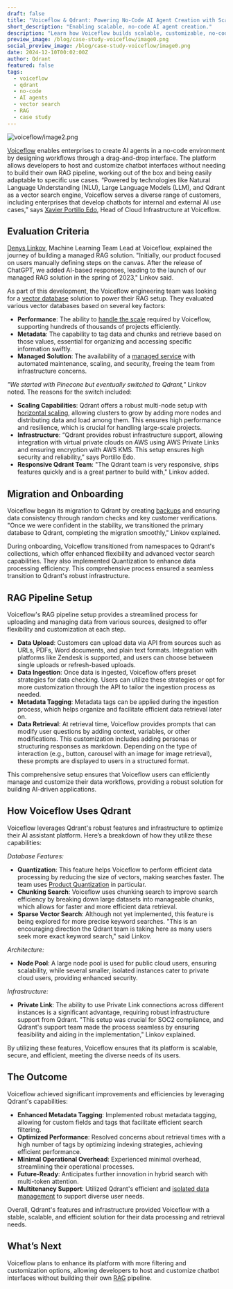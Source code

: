 ```yaml
---
draft: false
title: "Voiceflow & Qdrant: Powering No-Code AI Agent Creation with Scalable Vector Search"
short_description: "Enabling scalable, no-code AI agent creation."
description: "Learn how Voiceflow builds scalable, customizable, no-code AI agent solutions for enterprises."
preview_image: /blog/case-study-voiceflow/image0.png
social_preview_image: /blog/case-study-voiceflow/image0.png
date: 2024-12-10T00:02:00Z
author: Qdrant
featured: false
tags:
  - voiceflow
  - qdrant
  - no-code
  - AI agents
  - vector search
  - RAG
  - case study
---
```

![voiceflow/image2.png](/blog/case-study-voiceflow/image1.png)

[Voiceflow](https://www.voiceflow.com/) enables enterprises to create AI agents in a no-code environment by designing workflows through a drag-and-drop interface. The platform allows developers to host and customize chatbot interfaces without needing to build their own RAG pipeline, working out of the box and being easily adaptable to specific use cases. “Powered by technologies like Natural Language Understanding (NLU), Large Language Models (LLM), and Qdrant as a vector search engine, Voiceflow serves a diverse range of customers, including enterprises that develop chatbots for internal and external AI use cases,” says [Xavier Portillo Edo](https://www.linkedin.com/in/xavierportillaedo/), Head of Cloud Infrastructure at Voiceflow.

## Evaluation Criteria

[Denys Linkov](https://www.linkedin.com/in/denyslinkov/), Machine Learning Team Lead at Voiceflow, explained the journey of building a managed RAG solution. "Initially, our product focused on users manually defining steps on the canvas. After the release of ChatGPT, we added AI-based responses, leading to the launch of our managed RAG solution in the spring of 2023," Linkov said.

As part of this development, the Voiceflow engineering team was looking for a [vector database](/qdrant-vector-database/) solution to power their RAG setup. They evaluated various vector databases based on several key factors:

- **Performance**: The ability to [handle the scale](/documentation/guides/distributed_deployment/) required by Voiceflow, supporting hundreds of thousands of projects efficiently.
- **Metadata**: The capability to tag data and chunks and retrieve based on those values, essential for organizing and accessing specific information swiftly.
- **Managed Solution**: The availability of a [managed service](/documentation/cloud/) with automated maintenance, scaling, and security, freeing the team from infrastructure concerns.

*"We started with Pinecone but eventually switched to Qdrant,"* Linkov noted. The reasons for the switch included:

- **Scaling Capabilities**: Qdrant offers a robust multi-node setup with [horizontal scaling](/documentation/cloud/cluster-scaling/), allowing clusters to grow by adding more nodes and distributing data and load among them. This ensures high performance and resilience, which is crucial for handling large-scale projects.
- **Infrastructure**: “Qdrant provides robust infrastructure support, allowing integration with virtual private clouds on AWS using AWS Private Links and ensuring encryption with AWS KMS. This setup ensures high security and reliability,” says Portillo Edo.
- **Responsive Qdrant Team**: "The Qdrant team is very responsive, ships features quickly and is a great partner to build with," Linkov added.

## Migration and Onboarding

Voiceflow began its migration to Qdrant by creating [backups](/documentation/cloud/backups/) and ensuring data consistency through random checks and key customer verifications. "Once we were confident in the stability, we transitioned the primary database to Qdrant, completing the migration smoothly," Linkov explained.

During onboarding, Voiceflow transitioned from namespaces to Qdrant's collections, which offer enhanced flexibility and advanced vector search capabilities. They also implemented Quantization to enhance data processing efficiency. This comprehensive process ensured a seamless transition to Qdrant's robust infrastructure.

## RAG Pipeline Setup

Voiceflow's RAG pipeline setup provides a streamlined process for uploading and managing data from various sources, designed to offer flexibility and customization at each step.

- **Data Upload**: Customers can upload data via API from sources such as URLs, PDFs, Word documents, and plain text formats. Integration with platforms like Zendesk is supported, and users can choose between single uploads or refresh-based uploads.
- **Data Ingestion**: Once data is ingested, Voiceflow offers preset strategies for data checking. Users can utilize these strategies or opt for more customization through the API to tailor the ingestion process as needed.
- **Metadata Tagging**: Metadata tags can be applied during the ingestion process, which helps organize and facilitate efficient data retrieval later on.
- **Data Retrieval**: At retrieval time, Voiceflow provides prompts that can modify user questions by adding context, variables, or other modifications. This customization includes adding personas or structuring responses as markdown. Depending on the type of interaction (e.g., button, carousel with an image for image retrieval), these prompts are displayed to users in a structured format.

This comprehensive setup ensures that Voiceflow users can efficiently manage and customize their data workflows, providing a robust solution for building AI-driven applications.

## How Voiceflow Uses Qdrant

Voiceflow leverages Qdrant's robust features and infrastructure to optimize their AI assistant platform. Here’s a breakdown of how they utilize these capabilities:

*Database Features:*

- **Quantization**: This feature helps Voiceflow to perform efficient data processing by reducing the size of vectors, making searches faster. The team uses [Product Quantization](https://qdrant.tech/articles/product-quantization/) in particular.
- **Chunking Search**: Voiceflow uses chunking search to improve search efficiency by breaking down large datasets into manageable chunks, which allows for faster and more efficient data retrieval.
- **Sparse Vector Search**: Although not yet implemented, this feature is being explored for more precise keyword searches. "This is an encouraging direction the Qdrant team is taking here as many users seek more exact keyword search," said Linkov.

*Architecture:*

- **Node Pool**: A large node pool is used for public cloud users, ensuring scalability, while several smaller, isolated instances cater to private cloud users, providing enhanced security.

*Infrastructure:*

- **Private Link**: The ability to use Private Link connections across different instances is a significant advantage, requiring robust infrastructure support from Qdrant. "This setup was crucial for SOC2 compliance, and Qdrant's support team made the process seamless by ensuring feasibility and aiding in the implementation," Linkov explained.

By utilizing these features, Voiceflow ensures that its platform is scalable, secure, and efficient, meeting the diverse needs of its users.

## The Outcome

Voiceflow achieved significant improvements and efficiencies by leveraging Qdrant's capabilities:

- **Enhanced Metadata Tagging**: Implemented robust metadata tagging, allowing for custom fields and tags that facilitate efficient search filtering.
- **Optimized Performance**: Resolved concerns about retrieval times with a high number of tags by optimizing indexing strategies, achieving efficient performance.
- **Minimal Operational Overhead**: Experienced minimal overhead, streamlining their operational processes.
- **Future-Ready**: Anticipates further innovation in hybrid search with multi-token attention.
- **Multitenancy Support**: Utilized Qdrant's efficient and [isolated data management](/documentation/guides/multiple-partitions/) to support diverse user needs.

Overall, Qdrant's features and infrastructure provided Voiceflow with a stable, scalable, and efficient solution for their data processing and retrieval needs.

## What’s Next

Voiceflow plans to enhance its platform with more filtering and customization options, allowing developers to host and customize chatbot interfaces without building their own [RAG](/rag/) pipeline.